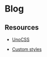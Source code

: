 # Blog

## Resources

- [UnoCSS](https://unocss.dev/)

- [Custom styles](https://github.com/denoland/deno_blog/issues/115)